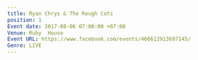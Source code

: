 ```yaml
---
title: Ryan Chrys & The Rough Cuts
position: 1
Event date: 2017-08-06 07:00:00 +07:00
Venue: Ruby  House
Event URL: https://www.facebook.com/events/466612913697145/
Genre: LIVE
---
```


